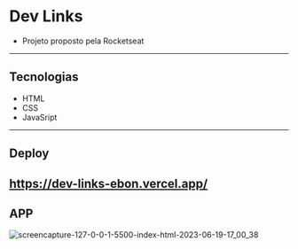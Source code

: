 # Dev Links
- Projeto proposto pela Rocketseat
-----

## Tecnologias
- HTML
- CSS
- JavaSript
-----

## Deploy 
https://dev-links-ebon.vercel.app/
----

## APP
![screencapture-127-0-0-1-5500-index-html-2023-06-19-17_00_38](https://github.com/vyoshio71/Dev-Links/assets/116774749/347cdb56-f056-4f4d-8a86-a631f0f948cf)






